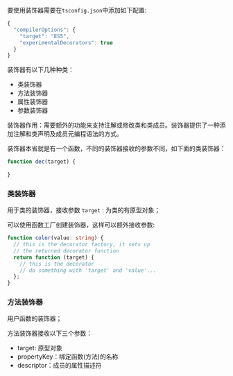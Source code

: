 要使用装饰器需要在`tsconfig.json`中添加如下配置:

```ts
{
  "compilerOptions": {
    "target": "ES5",
    "experimentalDecorators": true
  }
}
```



装饰器有以下几种种类：

- 类装饰器
- 方法装饰器
- 属性装饰器
- 参数装饰器

装饰器作用：需要额外的功能来支持注解或修改类和类成员。装饰器提供了一种添加注解和类声明及成员元编程语法的方式。

装饰器本省就是有一个函数，不同的装饰器接收的参数不同，如下面的类装饰器：

```ts
function dec(target) {
    
}
```



### 类装饰器

用于类的装饰器，接收参数 `target` : 为类的有原型对象；

可以使用函数工厂创建装饰器，这样可以额外接收参数:

```ts
function color(value: string) {
  // this is the decorator factory, it sets up
  // the returned decorator function
  return function (target) {
    // this is the decorator
    // do something with 'target' and 'value'...
  };
}
```



### 方法装饰器

用户函数的装饰器；

方法装饰器接收以下三个参数：

- target: 原型对象
- propertyKey：绑定函数(方法)的名称
- descriptor：成员的属性描述符